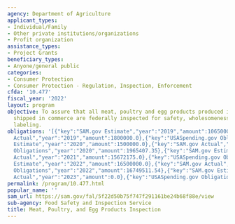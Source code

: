 ```yaml
---
agency: Department of Agriculture
applicant_types:
- Individual/Family
- Other private institutions/organizations
- Profit organization
assistance_types:
- Project Grants
beneficiary_types:
- Anyone/general public
categories:
- Consumer Protection
- Consumer Protection - Regulation, Inspection, Enforcement
cfda: '10.477'
fiscal_year: '2022'
layout: program
objective: To assure that all meat, poultry and egg products produced in plants and
  shipped in commerce are federally inspected for safety, wholesomeness, and proper
  labeling.
obligations: '[{"key":"SAM.gov Estimate","year":"2019","amount":1065000000.0},{"key":"SAM.gov
  Actual","year":"2019","amount":1800000.0},{"key":"USASpending.gov Obligations","year":"2019","amount":1560970.8},{"key":"SAM.gov
  Estimate","year":"2020","amount":1500000.0},{"key":"SAM.gov Actual","year":"2020","amount":1332352.0},{"key":"USASpending.gov
  Obligations","year":"2020","amount":1965407.35},{"key":"SAM.gov Estimate","year":"2021","amount":16500000.0},{"key":"SAM.gov
  Actual","year":"2021","amount":15672175.0},{"key":"USASpending.gov Obligations","year":"2021","amount":15645508.15},{"key":"SAM.gov
  Estimate","year":"2022","amount":16500000.0},{"key":"SAM.gov Actual","year":"2022","amount":16868815.0},{"key":"USASpending.gov
  Obligations","year":"2022","amount":16749511.54},{"key":"SAM.gov Estimate","year":"2023","amount":16500000.0},{"key":"SAM.gov
  Actual","year":"2023","amount":0.0},{"key":"USASpending.gov Obligations","year":"2023","amount":16279336.4}]'
permalink: /program/10.477.html
popular_name: ''
sam_url: https://sam.gov/fal/5f22d50b75f747f291161be24b68f88e/view
sub-agency: Food Safety and Inspection Service
title: Meat, Poultry, and Egg Products Inspection
---
```

